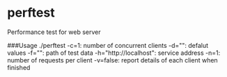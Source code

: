 perftest
========

Performance test for web server


###Usage
	./perftest
		-c=1: number of concurrent clients
		-d="": defalut values
		-f="": path of test data
		-h="http://localhost": service address
		-n=1: number of requests per client
		-v=false: report details of each client when finished
  
